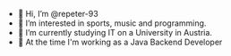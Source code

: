 - 👋 Hi, I’m @repeter-93
- 👀 I’m interested in sports, music and programming.
- 🌱 I’m currently studying IT on a University in Austria.
- :office: At the time I'm working as a Java Backend Developer
<!--
- 💞️ I’m looking to collaborate on ...
- 📫 How to reach me ...

<!---
repeter-93/repeter-93 is a ✨ special ✨ repository because its `README.md` (this file) appears on your GitHub profile.
You can click the Preview link to take a look at your changes.
--->
